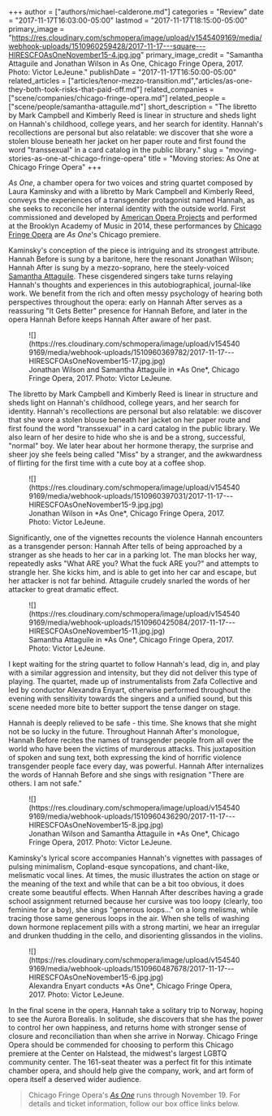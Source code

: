 +++
author = ["authors/michael-calderone.md"]
categories = "Review"
date = "2017-11-17T16:03:00-05:00"
lastmod = "2017-11-17T18:15:00-05:00"
primary_image = "https://res.cloudinary.com/schmopera/image/upload/v1545409169/media/webhook-uploads/1510960259428/2017-11-17---square---HIRESCFOAsOneNovember15-4.jpg.jpg"
primary_image_credit = "Samantha Attaguile and Jonathan Wilson in As One, Chicago Fringe Opera, 2017. Photo: Victor LeJeune."
publishDate = "2017-11-17T16:50:00-05:00"
related_articles = ["articles/tenor-mezzo-transition.md","articles/as-one-they-both-took-risks-that-paid-off.md"]
related_companies = ["scene/companies/chicago-fringe-opera.md"]
related_people = ["scene/people/samantha-attaguile.md"]
short_description = "The libretto by Mark Campbell and Kimberly Reed is linear in structure and sheds light on Hannah&#039;s childhood, college years, and her search for identity. Hannah&#039;s recollections are personal but also relatable: we discover that she wore a stolen blouse beneath her jacket on her paper route and first found the word &quot;transsexual&quot; in a card catalog in the public library."
slug = "moving-stories-as-one-at-chicago-fringe-opera"
title = "Moving stories: As One at Chicago Fringe Opera"
+++

*As One*, a chamber opera for two voices and string quartet composed by Laura Kaminsky and with a libretto by Mark Campbell and Kimberly Reed, conveys the experiences of a transgender protagonist named Hannah, as she seeks to reconcile her internal identity with the outside world. First commissioned and developed by [American Opera Projects](/american-opera-projects-youre-seeing-the-opera-in-microcosm/) and performed at the Brooklyn Academy of Music in 2014, these performances by [Chicago Fringe Opera](/scene/companies/chicago-fringe-opera/) are *As One*'s Chicago premiere.

Kaminsky's conception of the piece is intriguing and its strongest attribute. Hannah Before is sung by a baritone, here the resonant Jonathan Wilson; Hannah After is sung by a mezzo-soprano, here the steely-voiced [Samantha Attaguile](/scene/people/samantha-attaguile/). These cisgendered singers take turns relaying Hannah's thoughts and experiences in this autobiographical, journal-like work. We benefit from the rich and often messy psychology of hearing both perspectives throughout the opera: early on Hannah After serves as a reassuring "It Gets Better" presence for Hannah Before, and later in the opera Hannah Before keeps Hannah After aware of her past.

<figure data-type="image">
![](https://res.cloudinary.com/schmopera/image/upload/v1545409169/media/webhook-uploads/1510960369782/2017-11-17---HIRESCFOAsOneNovember15-17.jpg.jpg)<figcaption>Jonathan Wilson and Samantha Attaguile in *As One*, Chicago Fringe Opera, 2017. Photo: Victor LeJeune.</figcaption>
</figure>

The libretto by Mark Campbell and Kimberly Reed is linear in structure and sheds light on Hannah's childhood, college years, and her search for identity. Hannah's recollections are personal but also relatable: we discover that she wore a stolen blouse beneath her jacket on her paper route and first found the word "transsexual" in a card catalog in the public library. We also learn of her desire to hide who she is and be a strong, successful, "normal" boy. We later hear about her hormone therapy, the surprise and sheer joy she feels being called "Miss" by a stranger, and the awkwardness of flirting for the first time with a cute boy at a coffee shop. 

<figure data-type="image">
![](https://res.cloudinary.com/schmopera/image/upload/v1545409169/media/webhook-uploads/1510960397031/2017-11-17---HIRESCFOAsOneNovember15-9.jpg.jpg)<figcaption>Jonathan Wilson in *As One*, Chicago Fringe Opera, 2017. Photo: Victor LeJeune.</figcaption>
</figure>

Significantly, one of the vignettes recounts the violence Hannah encounters as a transgender person: Hannah After tells of being approached by a stranger as she heads to her car in a parking lot. The man blocks her way, repeatedly asks "What ARE you? What the fuck ARE you?" and attempts to strangle her. She kicks him, and is able to get into her car and escape, but her attacker is not far behind. Attaguile crudely snarled the words of her attacker to great dramatic effect.

<figure data-type="image">
![](https://res.cloudinary.com/schmopera/image/upload/v1545409169/media/webhook-uploads/1510960425084/2017-11-17---HIRESCFOAsOneNovember15-11.jpg.jpg)<figcaption>Samantha Attaguile in *As One*, Chicago Fringe Opera, 2017. Photo: Victor LeJeune.</figcaption>
</figure>

I kept waiting for the string quartet to follow Hannah's lead, dig in, and play with a similar aggression and intensity, but they did not deliver this type of playing. The quartet, made up of instrumentalists from Zafa Collective and led by conductor Alexandra Enyart, otherwise performed throughout the evening with sensitivity towards the singers and a unified sound, but this scene needed more bite to better support the tense danger on stage.

Hannah is deeply relieved to be safe - this time. She knows that she might not be so lucky in the future. Throughout Hannah After's monologue, Hannah Before recites the names of transgender people from all over the world who have been the victims of murderous attacks. This juxtaposition of spoken and sung text, both expressing the kind of horrific violence transgender people face every day, was powerful. Hannah After internalizes the words of Hannah Before and she sings with resignation "There are others. I am not safe."

<figure data-type="image">
![](https://res.cloudinary.com/schmopera/image/upload/v1545409169/media/webhook-uploads/1510960436290/2017-11-17---HIRESCFOAsOneNovember15-8.jpg.jpg)<figcaption>Jonathan Wilson and Samantha Attaguile in *As One*, Chicago Fringe Opera, 2017. Photo: Victor LeJeune.</figcaption>
</figure>

Kaminsky's lyrical score accompanies Hannah's vignettes with passages of pulsing minimalism, Copland-esque syncopations, and chant-like, melismatic vocal lines. At times, the music illustrates the action on stage or the meaning of the text and while that can be a bit too obvious, it does create some beautiful effects. When Hannah After describes having a grade school assignment returned because her cursive was too loopy (clearly, too feminine for a boy), she sings "generous loops…" on a long melisma, while tracing those same generous loops in the air. When she tells of washing down hormone replacement pills with a strong martini, we hear an irregular and drunken thudding in the cello, and disorienting glissandos in the violins. 

<figure data-type="image">
![](https://res.cloudinary.com/schmopera/image/upload/v1545409169/media/webhook-uploads/1510960487678/2017-11-17---HIRESCFOAsOneNovember15-6.jpg.jpg)<figcaption>Alexandra Enyart conducts *As One*, Chicago Fringe Opera, 2017. Photo: Victor LeJeune.</figcaption>
</figure>

In the final scene in the opera, Hannah take a solitary trip to Norway, hoping to see the Aurora Borealis. In solitude, she discovers that she has the power to control her own happiness, and returns home with stronger sense of closure and reconciliation than when she arrive in Norway. Chicago Fringe Opera should be commended for choosing to perform this Chicago premiere at the Center on Halstead, the midwest's largest LGBTQ community center. The 161-seat theater was a perfect fit for this intimate chamber opera, and should help give the company, work, and art form of opera itself a deserved wider audience.

>Chicago Fringe Opera's [*As One*](http://www.chicagofringeopera.com/?program=as-one) runs through November 19. For details and ticket information, follow our box office links below.
